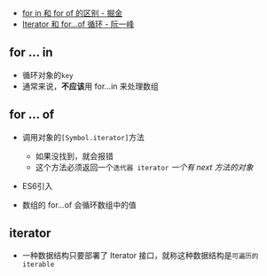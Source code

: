 - [for in 和 for of 的区别 - 掘金](https://juejin.im/post/5aea83c86fb9a07aae15013b)
- [Iterator 和 for...of 循环 - 阮一峰](https://es6.ruanyifeng.com/#docs/iterator)

## for ... in

- 循环对象的`key`
- 通常来说，**不应该**用 for...in 来处理数组

## for ... of 

- 调用对象的`[Symbol.iterator]`方法
  - 如果没找到，就会报错
  - 这个方法必须返回一个`迭代器 iterator` *一个有 next 方法的对象*
- ES6引入

- 数组的 for...of 会循环数组中的值

## iterator

- 一种数据结构只要部署了 Iterator 接口，就称这种数据结构是`可遍历的 iterable`
